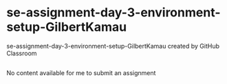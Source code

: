 # se-assignment-day-3-environment-setup-GilbertKamau
se-assignment-day-3-environment-setup-GilbertKamau created by GitHub Classroom

##
No content available for me to submit an assignment